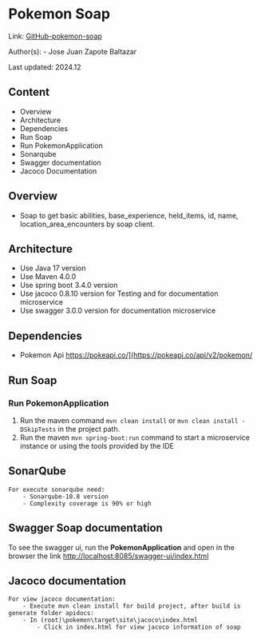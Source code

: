 # Pokemon Soap

Link: [GitHub-pokemon-soap](https://github.com/PMSXAA/pokemon)

Author(s): - Jose Juan Zapote Baltazar

Last updated: 2024.12

## Content

- Overview
- Architecture
- Dependencies
- Run Soap
- Run PokemonApplication
- Sonarqube
- Swagger documentation
- Jacoco Documentation

## Overview

- Soap to get basic abilities, base_experience, held_items, id, name, location_area_encounters by soap client.

## Architecture

- Use Java 17 version
- Use Maven 4.0.0
- Use spring boot 3.4.0 version
- Use jacoco 0.8.10 version for Testing and for documentation microservice
- Use swagger 3.0.0 version for documentation microservice

## Dependencies

- Pokemon Api         https://pokeapi.co/](https://pokeapi.co/api/v2/pokemon/

## Run Soap

### Run PokemonApplication

1. Run the maven command `mvn clean install` or `mvn clean install -DSkipTests` in the project path.
2. Run the maven `mvn spring-boot:run` command to start a microservice instance or using the tools provided by the IDE

## SonarQube

    For execute sonarqube need:
        - Sonarqube-10.8 version
        - Complexity coverage is 90% or high

## Swagger Soap documentation

To see the swagger ui, run the **PokemonApplication** and open in the browser the
link [http://localhost:8085/swagger-ui/index.html](http://localhost:8080/ws/xsd/pokemon.wsdl)

## Jacoco documentation

    For view jacoco documentation:
        - Execute mvn clean install for build project, after build is generate folder apidocs:
        - In (root)\pokemon\target\site\jacoco\index.html
            - Click in index.html for view jacoco information of soap
